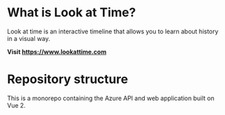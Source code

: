 # What is Look at Time?
Look at time is an interactive timeline that allows you to learn about history in a visual way.

**Visit https://www.lookattime.com**

# Repository structure
This is a monorepo containing the Azure API and web application built on Vue 2.
